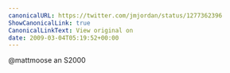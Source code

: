 ```yaml
---
canonicalURL: https://twitter.com/jmjordan/status/1277362396
ShowCanonicalLink: true
CanonicalLinkText: View original on
date: 2009-03-04T05:19:52+00:00
---
```

@mattmoose an S2000